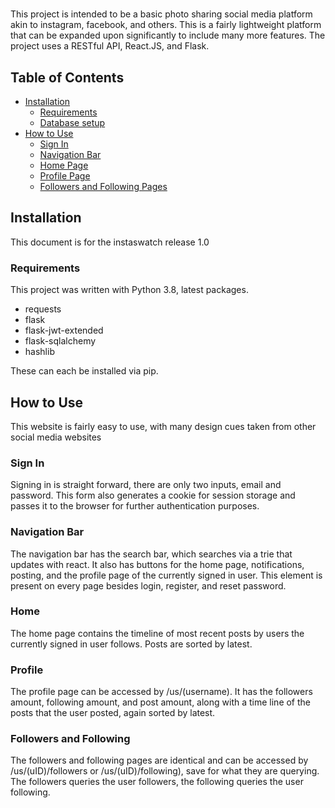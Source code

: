 # 
This project is intended to be a basic photo sharing social media platform akin to instagram, facebook, and others. This is a fairly lightweight platform that can be expanded upon significantly to include many more features. The project uses a RESTful API, React.JS, and Flask.

## Table of Contents
- [Installation](#installaton)
  - [Requirements](#requirements)
  - [Database setup](#database)
- [How to Use](#how-to-use)
  - [Sign In](#sign-in)
  - [Navigation Bar](#Navigation-bar)
  - [Home Page](#home)
  - [Profile Page](#profile)
  - [Followers and Following Pages](#Followers-and-Following)

## Installation
This document is for the instaswatch release 1.0

### Requirements
This project was written with Python 3.8, latest packages.
- requests
- flask
- flask-jwt-extended
- flask-sqlalchemy
- hashlib

These can each be installed via pip.

## How to Use
This website is fairly easy to use, with many design cues taken from other social media websites

### Sign In
Signing in is straight forward, there are only two inputs, email and password. This form also generates a cookie for session storage and passes it to the browser for further authentication purposes.

### Navigation Bar
The navigation bar has the search bar, which searches via a trie that updates with react. It also has buttons for the home page, notifications, posting, and the profile page of the currently signed in user. This element is present on every page besides login, register, and reset password.

### Home
The home page contains the timeline of most recent posts by users the currently signed in user follows. Posts are sorted by latest.

### Profile
The profile page can be accessed by /us/(username). It has the followers amount, following amount, and post amount, along with a time line of the posts that the user posted, again sorted by latest.

### Followers and Following
The followers and following pages are identical and can be accessed by /us/(uID)/followers or /us/(uID)/following), save for what they are querying. The followers queries the user followers, the following queries the user following.


